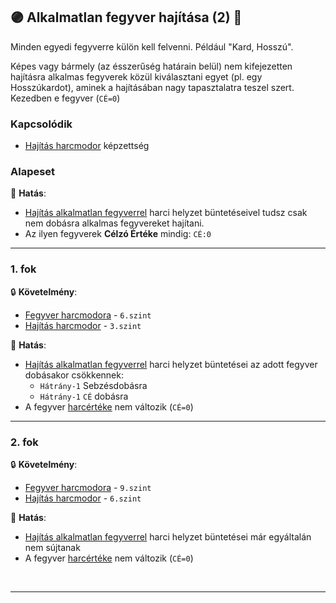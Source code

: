 ## 🟣 Alkalmatlan fegyver hajítása (2) 🔁

Minden egyedi fegyverre külön kell felvenni. Például "Kard, Hosszú".

Képes vagy bármely (az ésszerűség határain belül) nem kifejezetten hajításra alkalmas fegyverek közül kiválasztani egyet (pl. egy Hosszúkardot), aminek a hajításában nagy tapasztalatra teszel szert. Kezedben e fegyver
(`CÉ=0`) 

### Kapcsolódik

-  [Hajítás harcmodor](../kepzettsegek.primer.harci/harcmodor.md) képzettség

### Alapeset

🌟 **Hatás**:
- [Hajítás alkalmatlan fegyverrel](../065_01_harci_helyzetek.md#haj%C3%ADt%C3%A1s-alkalmatlan-fegyverrel) harci helyzet büntetéseivel tudsz csak nem dobásra alkalmas fegyvereket hajítani.
- Az ilyen fegyverek **Célzó Értéke** mindig: `CÉ:0`

---
### 1. fok

🔒 **Követelmény**:
- [Fegyver harcmodora](../kepzettsegek.primer.harci/harcmodor.md) - `6.szint`
- [Hajítás harcmodor](../kepzettsegek.primer.harci/harcmodor.md) - `3.szint`

🌟 **Hatás**:
- [Hajítás alkalmatlan fegyverrel](../065_01_harci_helyzetek.md#haj%C3%ADt%C3%A1s-alkalmatlan-fegyverrel) harci helyzet büntetései az adott fegyver dobásakor csökkennek:
  - `Hátrány-1` Sebzésdobásra
  - `Hátrány-1` `CÉ` dobásra
- A fegyver [harcértéke](../068_07_hajitofegyverek.md#-nem-dobásra-készített-tárgy) nem változik (`CÉ=0`) 

---
### 2. fok

🔒 **Követelmény**:
- [Fegyver harcmodora](../kepzettsegek.primer.harci/harcmodor.md) - `9.szint`
- [Hajítás harcmodor](../kepzettsegek.primer.harci/harcmodor.md) - `6.szint`

🌟 **Hatás**: 
- [Hajítás alkalmatlan fegyverrel](../065_01_harci_helyzetek.md#haj%C3%ADt%C3%A1s-alkalmatlan-fegyverrel) harci helyzet büntetései már egyáltalán nem sújtanak
- A fegyver [harcértéke](../068_07_hajitofegyverek.md#-nem-dobásra-készített-tárgy) nem változik (`CÉ=0`) 

<br />

---
